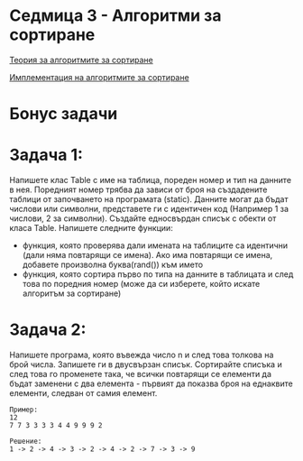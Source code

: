 # Седмица 3 - Алгоритми за сортиране

[Теория за алгоритмите за сортиране](https://github.com/AleksandrinaKovachka/Data-structures-and-algorithms/tree/main/Week03/Sort-algorithms-theory)

[Имплементация на алгоритмите за сортиране](https://github.com/AleksandrinaKovachka/Data-structures-and-algorithms/blob/main/Week03/Sort-algorithms)

Бонус задачи
=

Задача 1:
=
Напишете клас Table с име на таблица, пореден номер и тип на данните в нея. Поредният номер трябва да зависи от броя на създадените таблици от започването на програмата (static). Данните могат да бъдат числови или символни, представете ги с идентичен код (Например 1 за числови, 2 за символни). Създайте едносвърдан списък с обекти от класа Table.
Напишете следните функции:
- функция, която проверява дали имената на таблиците са идентични (дали няма повтарящи се имена). Ако има повтарящи се имена, добавете произволна буква(rand()) към името
- функция, която сортира първо по типа на данните в таблицата и след това по поредния номер (може да си изберете, който искате алгоритъм за сортиране)

Задача 2:
=
Напишете програма, която въвежда число n и след това толкова на брой числа. Запишете ги в двусвързан списък. Сортирайте списъка и след това го променете така, че всички повтарящи се елементи да бъдат заменени с два елемента - първият да показва броя на еднаквите елементи, следван от самия елемент.

```
Пример:
12
7 7 3 3 3 3 4 4 9 9 9 2

Решение:
1 -> 2 -> 4 -> 3 -> 2 -> 4 -> 2 -> 7 -> 3 -> 9

```
